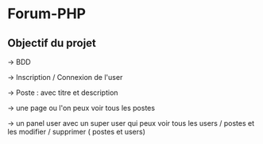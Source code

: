 # Forum-PHP

## Objectif du projet

-> BDD


-> Inscription / Connexion de l'user


-> Poste : avec titre et description 


-> une page ou l'on peux voir tous les postes 


-> un panel user avec un super user qui peux voir tous les users / postes et les modifier / supprimer ( postes et users)


